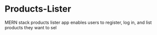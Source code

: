 # Products-Lister
MERN stack products lister app enables users to register, log in, and list products they want to sel
